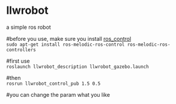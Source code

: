 # llwrobot
a simple ros robot

#before you use, make sure you install [ros_control](https://wiki.ros.org/ros_control)  
`sudo apt-get install ros-melodic-ros-control ros-melodic-ros-controllers`

#first use  
`roslaunch llwrobot_description llwrobot_gazebo.launch`

#then  
`rosrun llwrobot_control_pub 1.5 0.5`

#you can change the param what you like
